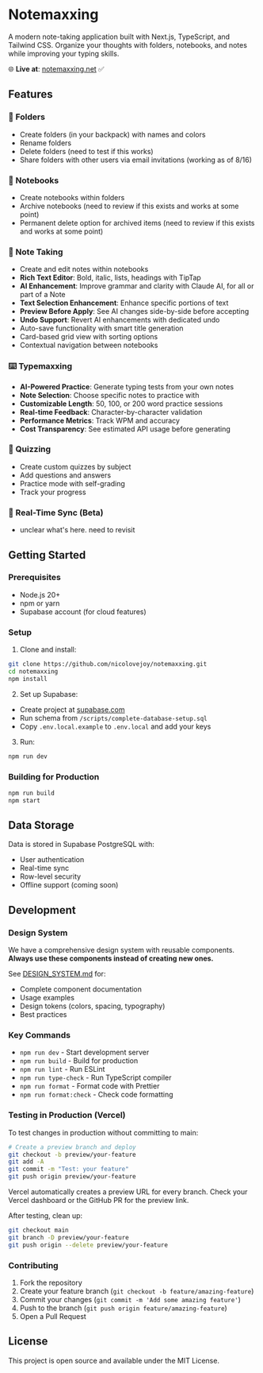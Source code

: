# Notemaxxing

A modern note-taking application built with Next.js, TypeScript, and Tailwind CSS. Organize your thoughts with folders, notebooks, and notes while improving your typing skills.

🌐 **Live at**: [notemaxxing.net](https://notemaxxing.net) ✅

## Features

### 📁 Folders

- Create folders (in your backpack) with names and colors
- Rename folders
- Delete folders (need to test if this works)
- Share folders with other users via email invitations (working as of 8/16)

### 📓 Notebooks

- Create notebooks within folders
- Archive notebooks (need to review if this exists and works at some point)
- Permanent delete option for archived items (need to review if this exists and works at some point)

### 📝 Note Taking

- Create and edit notes within notebooks
- **Rich Text Editor**: Bold, italic, lists, headings with TipTap
- **AI Enhancement**: Improve grammar and clarity with Claude AI, for all or part of a Note
- **Text Selection Enhancement**: Enhance specific portions of text
- **Preview Before Apply**: See AI changes side-by-side before accepting
- **Undo Support**: Revert AI enhancements with dedicated undo
- Auto-save functionality with smart title generation
- Card-based grid view with sorting options
- Contextual navigation between notebooks

### ⌨️ Typemaxxing

- **AI-Powered Practice**: Generate typing tests from your own notes
- **Note Selection**: Choose specific notes to practice with
- **Customizable Length**: 50, 100, or 200 word practice sessions
- **Real-time Feedback**: Character-by-character validation
- **Performance Metrics**: Track WPM and accuracy
- **Cost Transparency**: See estimated API usage before generating

### 🎯 Quizzing

- Create custom quizzes by subject
- Add questions and answers
- Practice mode with self-grading
- Track your progress

### 🔄 Real-Time Sync (Beta)

- unclear what's here. need to revisit

## Getting Started

### Prerequisites

- Node.js 20+
- npm or yarn
- Supabase account (for cloud features)

### Setup

1. Clone and install:

```bash
git clone https://github.com/nicolovejoy/notemaxxing.git
cd notemaxxing
npm install
```

2. Set up Supabase:

- Create project at [supabase.com](https://supabase.com)
- Run schema from `/scripts/complete-database-setup.sql`
- Copy `.env.local.example` to `.env.local` and add your keys

3. Run:

```bash
npm run dev
```

### Building for Production

```bash
npm run build
npm start
```

## Data Storage

Data is stored in Supabase PostgreSQL with:

- User authentication
- Real-time sync
- Row-level security
- Offline support (coming soon)

## Development

### Design System

We have a comprehensive design system with reusable components. **Always use these components instead of creating new ones.**

See [DESIGN_SYSTEM.md](./DESIGN_SYSTEM.md) for:

- Complete component documentation
- Usage examples
- Design tokens (colors, spacing, typography)
- Best practices

### Key Commands

- `npm run dev` - Start development server
- `npm run build` - Build for production
- `npm run lint` - Run ESLint
- `npm run type-check` - Run TypeScript compiler
- `npm run format` - Format code with Prettier
- `npm run format:check` - Check code formatting

### Testing in Production (Vercel)

To test changes in production without committing to main:

```bash
# Create a preview branch and deploy
git checkout -b preview/your-feature
git add -A
git commit -m "Test: your feature"
git push origin preview/your-feature
```

Vercel automatically creates a preview URL for every branch. Check your Vercel dashboard or the GitHub PR for the preview link.

After testing, clean up:

```bash
git checkout main
git branch -D preview/your-feature
git push origin --delete preview/your-feature
```

### Contributing

1. Fork the repository
2. Create your feature branch (`git checkout -b feature/amazing-feature`)
3. Commit your changes (`git commit -m 'Add some amazing feature'`)
4. Push to the branch (`git push origin feature/amazing-feature`)
5. Open a Pull Request

## License

This project is open source and available under the MIT License.
